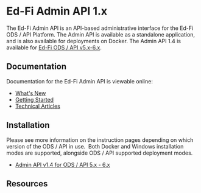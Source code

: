 # Ed-Fi Admin API 1.x

The Ed-Fi Admin API is an API-based administrative interface for the Ed-Fi ODS /
API Platform.  The Admin API is available as a standalone application, and is
also available for deployments on Docker. The Admin API 1.4 is available for
[Ed-Fi ODS / API
v5.x-6.x](https://edfi.atlassian.net/wiki/spaces/ODSAPIS3V62/overview).

## Documentation

Documentation for the Ed-Fi Admin API is viewable online:

* [What's New](../whats-new.md)
* [Getting Started](../getting-started.md)
* [Technical Articles](../admin-api-1.x/technical-articles)

## Installation

Please see more information on the instruction pages depending on which version
of the ODS / API in use.  Both Docker and Windows installation modes are
supported, alongside ODS / API supported deployment modes.

* [Admin API v1.4 for ODS / API 5.x -
  6.x](installation-for-odsapi-5x-6x)

## Resources
